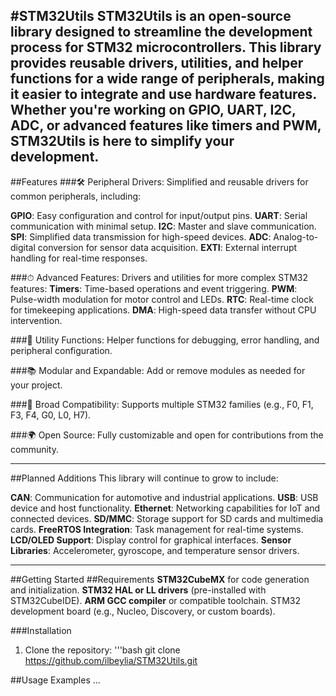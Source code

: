 #STM32Utils
**STM32Utils** is an open-source library designed to streamline the development process for STM32 microcontrollers. This library provides reusable drivers, utilities, and helper functions for a wide range of peripherals, making it easier to integrate and use hardware features. Whether you're working on GPIO, UART, I2C, ADC, or advanced features like timers and PWM, STM32Utils is here to simplify your development.
---
##Features
###🛠 Peripheral Drivers:
Simplified and reusable drivers for common peripherals, including:

**GPIO**: Easy configuration and control for input/output pins.
**UART**: Serial communication with minimal setup.
**I2C**: Master and slave communication.
**SPI**: Simplified data transmission for high-speed devices.
**ADC**: Analog-to-digital conversion for sensor data acquisition.
**EXTI**: External interrupt handling for real-time responses.

###⏱ Advanced Features:
Drivers and utilities for more complex STM32 features:
**Timers**: Time-based operations and event triggering.
**PWM**: Pulse-width modulation for motor control and LEDs.
**RTC**: Real-time clock for timekeeping applications.
**DMA**: High-speed data transfer without CPU intervention.

###🧰 Utility Functions:
Helper functions for debugging, error handling, and peripheral configuration.

###📚 Modular and Expandable:
Add or remove modules as needed for your project.

###🔧 Broad Compatibility:
Supports multiple STM32 families (e.g., F0, F1, F3, F4, G0, L0, H7).

###🌍 Open Source:
Fully customizable and open for contributions from the community.

---

##Planned Additions
This library will continue to grow to include:

**CAN**: Communication for automotive and industrial applications.
**USB**: USB device and host functionality.
**Ethernet**: Networking capabilities for IoT and connected devices.
**SD/MMC**: Storage support for SD cards and multimedia cards.
**FreeRTOS Integration**: Task management for real-time systems.
**LCD/OLED Support**: Display control for graphical interfaces.
**Sensor Libraries**: Accelerometer, gyroscope, and temperature sensor drivers.

---

##Getting Started
##Requirements
**STM32CubeMX** for code generation and initialization.
**STM32 HAL or LL drivers** (pre-installed with STM32CubeIDE).
**ARM GCC compiler** or compatible toolchain.
STM32 development board (e.g., Nucleo, Discovery, or custom boards).

###Installation
1. Clone the repository:
    '''bash
    git clone https://github.com/ilbeylia/STM32Utils.git

##Usage Examples
 ...